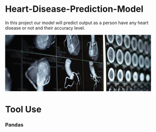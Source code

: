# Heart-Disease-Prediction-Model
In this project our model will predict output as a person have any heart disease or not and their accuracy level. <br>

<img src="img.jpg"><br>

# Tool Use
<h3> Pandas</h3>
